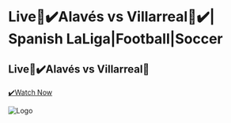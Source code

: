 # Live🔴✔️Alavés vs Villarreal🔴✔️| Spanish LaLiga|Football|Soccer

## Live🔴✔️Alavés vs Villarreal🔴

[✔️Watch Now](https://google.com)

![Logo](https://image.discovery.indazn.com/ca/v2/ca/image?id=1jy1ma942aevq1xyzx6ol0yb6g_image-header_pEs_1707579683000)
